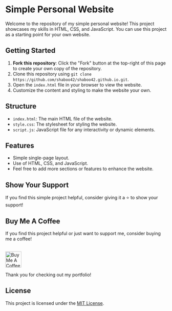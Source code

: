 # Simple Personal Website

Welcome to the repository of my simple personal website! This project showcases my skills in HTML, CSS, and JavaScript. You can use this project as a starting point for your own website.

## Getting Started

1. **Fork this repository**: Click the "Fork" button at the top-right of this page to create your own copy of the repository.<br>
2. Clone this repository using `git clone https://github.com/shaboo42/shaboo42.github.io.git`.<br>
3. Open the `index.html` file in your browser to view the website.<br>
4. Customize the content and styling to make the website your own.<br>

## Structure

- `index.html`: The main HTML file of the website.
- `style.css`: The stylesheet for styling the website.
- `script.js`: JavaScript file for any interactivity or dynamic elements.

## Features

- Simple single-page layout.
- Use of HTML, CSS, and JavaScript.
- Feel free to add more sections or features to enhance the website.

## Show Your Support

If you find this simple project helpful, consider giving it a ⭐ to show your support!

## Buy Me A Coffee

If you find this project helpful or just want to support me, consider buying me a coffee!

<br> <!-- Add a line break here -->
<a href="https://www.buymeacoffee.com/YourUsername" target="_blank"><img src="https://cdn.buymeacoffee.com/buttons/v2/default-yellow.png" alt="Buy Me A Coffee" height="50"></a>

Thank you for checking out my portfolio!

## License

This project is licensed under the [MIT License](LICENSE).
